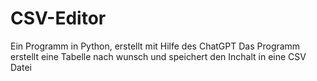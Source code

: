 # CSV-Editor

Ein Programm in Python, erstellt mit Hilfe des ChatGPT
Das Programm erstellt eine Tabelle nach wunsch und speichert den Inchalt in eine CSV Datei
